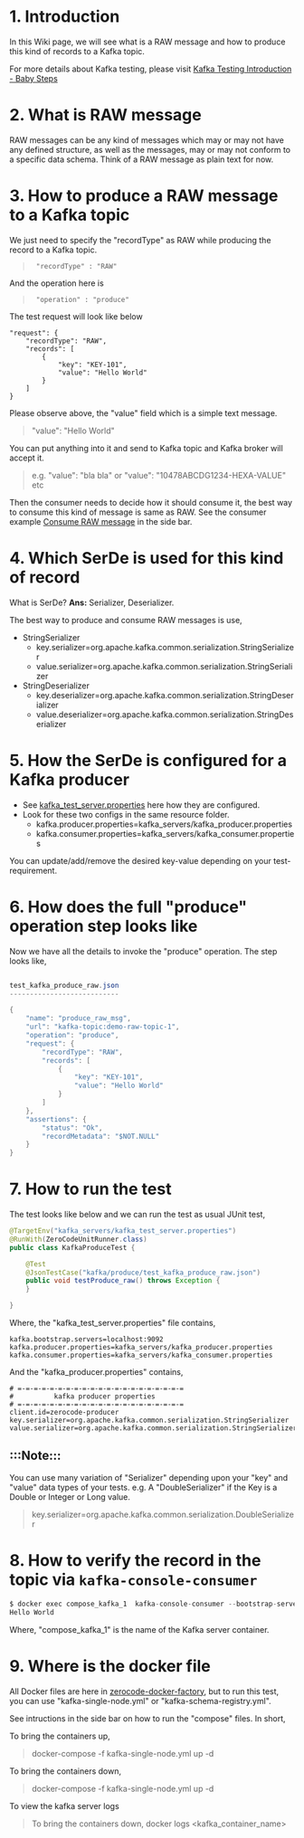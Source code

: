 # 1.  Introduction
In this Wiki page, we will see what is a RAW message and how to produce this kind of records to a Kafka topic.

For more details about Kafka testing, please visit [Kafka Testing Introduction - Baby Steps](https://github.com/authorjapps/zerocode/wiki/Kafka-Testing-Introduction)

# 2.  What is RAW message
RAW messages can be any kind of messages which may or may not have any defined structure, as well as the messages,  may or may not conform to a specific data schema. Think of a RAW message as plain text for now.

# 3.  How to produce a RAW message to a Kafka topic
We just need to specify the "recordType" as RAW while producing the record to a Kafka topic.
>      "recordType" : "RAW"

And the operation here is
>      "operation" : "produce"

The test request will look like below
```
"request": {
    "recordType": "RAW",
    "records": [
        {
            "key": "KEY-101",
            "value": "Hello World"
        }
    ]
}
```
Please observe above, the "value" field which is a simple text message.
>   "value": "Hello World"

You can put anything into it and send to Kafka topic and Kafka broker will accept it.
> e.g. "value": "bla bla"  or "value": "10478ABCDG1234-HEXA-VALUE" etc

Then the consumer needs to decide how it should consume it, the best way to consume this kind of message is same as RAW. See the consumer example [Consume RAW message]() in the side bar.

# 4.  Which SerDe is used for this kind of record
What is SerDe? **Ans:** Serializer, Deserializer.

The best way to produce and consume RAW messages is use,
+ StringSerializer
  + key.serializer=org.apache.kafka.common.serialization.StringSerializer
  + value.serializer=org.apache.kafka.common.serialization.StringSerializer
+ StringDeserializer
  + key.deserializer=org.apache.kafka.common.serialization.StringDeserializer
  + value.deserializer=org.apache.kafka.common.serialization.StringDeserializer


# 5.  How the SerDe is configured for a Kafka producer
+ See [kafka_test_server.properties](https://github.com/authorjapps/zerocode/blob/master/kafka-testing/src/test/resources/kafka_servers/kafka_test_server.properties) here how they are configured.
+ Look for these two configs in the same resource folder.
  + kafka.producer.properties=kafka_servers/kafka_producer.properties
  + kafka.consumer.properties=kafka_servers/kafka_consumer.properties

You can update/add/remove the desired key-value depending on your test-requirement.

# 6.  How does the full "produce" operation step looks like
Now we have all the details to invoke the "produce" operation. The step looks like,
```java

test_kafka_produce_raw.json
---------------------------

{
    "name": "produce_raw_msg",
    "url": "kafka-topic:demo-raw-topic-1",
    "operation": "produce",
    "request": {
        "recordType": "RAW",
        "records": [
            {
                "key": "KEY-101",
                "value": "Hello World"
            }
        ]
    },
    "assertions": {
        "status": "Ok",
        "recordMetadata": "$NOT.NULL"
    }
}
```

# 7.  How to run the test
The test looks like below and we can run the test as usual JUnit test,
```java
@TargetEnv("kafka_servers/kafka_test_server.properties")
@RunWith(ZeroCodeUnitRunner.class)
public class KafkaProduceTest {

    @Test
    @JsonTestCase("kafka/produce/test_kafka_produce_raw.json")
    public void testProduce_raw() throws Exception {
    }

}
```

Where, the "kafka_test_server.properties" file contains,
```properties
kafka.bootstrap.servers=localhost:9092
kafka.producer.properties=kafka_servers/kafka_producer.properties
kafka.consumer.properties=kafka_servers/kafka_consumer.properties
```

And the "kafka_producer.properties" contains,
```properties
# =-=-=-=-=-=-=-=-=-=-=-=-=-=-=-=-=-=-=-=-=
#          kafka producer properties
# =-=-=-=-=-=-=-=-=-=-=-=-=-=-=-=-=-=-=-=-=
client.id=zerocode-producer
key.serializer=org.apache.kafka.common.serialization.StringSerializer
value.serializer=org.apache.kafka.common.serialization.StringSerializer

```

## :::Note:::
You can use many variation of "Serializer" depending upon your "key" and "value" data types of your tests.
e.g. 
A "DoubleSerializer" if the Key is a Double or Integer or Long value.
> key.serializer=org.apache.kafka.common.serialization.DoubleSerializer

# 8.  How to verify the record in the topic via `kafka-console-consumer`
```java
$ docker exec compose_kafka_1  kafka-console-consumer --bootstrap-server localhost:29092 --topic demo-ksql  --from-beginning
Hello World
```

Where, "compose_kafka_1" is the name of the Kafka server container.

# 9. Where is the docker file
All Docker files are here in [zerocode-docker-factory](https://github.com/authorjapps/zerocode-docker-factory/tree/master/compose), but to run this test, you can use "kafka-single-node.yml" or "kafka-schema-registry.yml".

See intructions in the side bar on how to run the "compose" files.
In short,

To bring the containers up,
>   docker-compose -f kafka-single-node.yml up -d

To bring the containers down,
> docker-compose -f kafka-single-node.yml up -d

To view the kafka server logs
>  To bring the containers down,
> docker logs <kafka_container_name>


